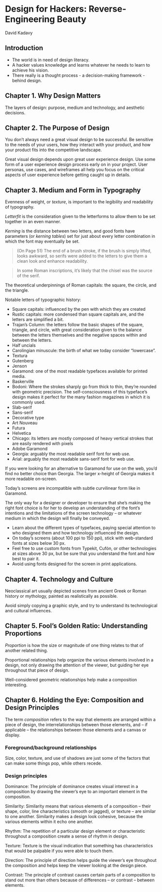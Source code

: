 # Design for Hackers: Reverse-Engineering Beauty

David Kadavy

## Introduction

- The world is in need of design literacy.
- A hacker values knowledge and learns whatever he needs to learn to achieve his vision.
- There really is a thought process - a decision-making framework - behind design.

## Chapter 1. Why Design Matters

The layers of design: purpose, medium and technology, and aesthetic decisions.

## Chapter 2. The Purpose of Design

You don’t always need a great visual design to be successful. Be sensitive to the needs of your users, how they interact with your product, and how your product fits into the competitive landscape.

Great visual design depends upon great user experience design. Use some form of a user experience design process early on in your project. User personas, use cases, and wireframes all help you focus on the critical aspects of user experience before getting caught up in details.

## Chapter 3. Medium and Form in Typography

Evenness of weight, or *texture*, is important to the legibility and readability of typography.

*Letterfit* is the consideration given to the letterforms to allow them to be set together in an even manner.

*Kerning* is the distance between two letters, and good fonts have parameters (or *kerning tables*) set for just about every letter combination in which the font may eventually be set.

> (On Page 51) The end of a brush stroke, if the brush is simply lifted, looks awkward, so serifs were added to the letters to give them a clean look and enhance readability.

> In some Roman inscriptions, it’s likely that the chisel was the source of the serif.

The theoretical underpinnings of Roman capitals: the square, the circle, and the triangle.

Notable letters of typographic history:

- Square capitals: influenced by the pen with which they are created
- Rustic capitals: more condensed than square capitals are, and the letters are simplified a bit.
- Trajan’s Column: the letters follow the basic shapes of the square, triangle, and circle, with great consideration given to the balance between the letters themselves and the negative spaces within and between the letters.
- Half uncials
- Carolingian minuscule: the birth of what we today consider “lowercase”.
- Textura
- Gutenberg
- Jenson
- Garamond: one of the most readable typefaces available for printed media.
- Baskerville
- Bodoni: Where the strokes sharply go from thick to thin, they’re rounded with geometric precision. The self-consciousness of this typeface’s design makes it perfect for the many fashion magazines in which it is commonly used.
- Slab-serif
- Sans-serif
- Decorative type
- Art Nouveau
- Futura
- Helvetica
- Chicago: its letters are mostly composed of heavy vertical strokes that are easily rendered with pixels
- Adobe Garamond
- Georgia: arguably the most readable serif font for web use.
- Arial: arguably the most readable sans-serif font for web use.

If you were looking for an alternative to Garamond for use on the web, you’d find no better choice than Georgia. The larger x-height of Georgia makes it more readable on-screen.

Today’s screens are incompatible with subtle curvilinear form like in Garamond.

The only way for a designer or developer to ensure that she’s making the right font choice is for her to develop an understanding of the font’s intentions and the limitations of the screen technology – or whatever medium in which the design will finally be conveyed.

- Learn about the different types of typefaces, paying special attention to who designed them and how technology influenced the design.
- On today’s screens (about 100 ppi to 150 ppi), stick with web-standard fonts at sizes below 30 px.
- Feel free to use custom fonts from Typekit, Cufón, or other technologies at sizes above 30 px, but be sure that you understand the font and how best to pair it.
- Avoid using fonts designed for the screen in print applications.

## Chapter 4. Technology and Culture

Neoclassical art usually depicted scenes from ancient Greek or Roman history or mythology, painted as realistically as possible.

Avoid simply copying a graphic style, and try to understand its technological and cultural influences.

## Chapter 5. Fool’s Golden Ratio: Understanding Proportions

*Proportion* is how the size or magnitude of one thing relates to that of another related thing.

Proportional relationships help organize the various elements involved in a design, not only drawing the attention of the viewer, but guiding her eye throughout that piece of design.

Well-considered geometric relationships help make a composition interesting.

## Chapter 6. Holding the Eye: Composition and Design Principles

The term *composition* refers to the way that elements are arranged within a piece of design, the interrelationships between those elements, and – if applicable – the relationships between those elements and a canvas or display.

### Foreground/background relationships

Size, color, texture, and use of shadows are just some of the factors that can make some things pop, while others recede.

### Design principles

Dominance: The principle of dominance creates visual interest in a composition by drawing the viewer’s eye to an important element in the composition.

Similarity: Similarity means that various elements of a composition – their shape, color, line characteristics (smooth or jagged), or texture – are similar to one another. Similarity makes a design look cohesive, because the various elements within it echo one another.

Rhythm: The repetition of a particular design element or characteristic throughout a composition create a sense of rhythm in design.

Texture: Texture is the visual indication that something has characteristics that would be palpable if you were able to touch them.

Direction: The principle of direction helps guide the viewer’s eye throughout the composition and helps keep the viewer looking at the design piece.

Contrast: The principle of contrast causes certain parts of a composition to stand out more than others because of differences – or contrast – between elements.